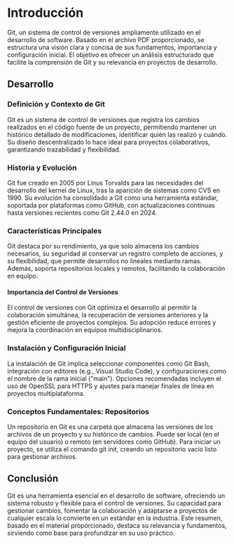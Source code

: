 # Introducción

Git, un sistema de control de versiones ampliamente utilizado en el desarrollo de software. Basado en el archivo PDF proporcionado, se estructura una visión clara y concisa de sus fundamentos, importancia y configuración inicial. El objetivo es ofrecer un análisis estructurado que facilite la comprensión de Git y su relevancia en proyectos de desarrollo.

## Desarrollo

### Definición y Contexto de Git

Git es un sistema de control de versiones que registra los cambios realizados en el código fuente de un proyecto, permitiendo mantener un histórico detallado de modificaciones, identificar quién las realizó y cuándo. Su diseño descentralizado lo hace ideal para proyectos colaborativos, garantizando trazabilidad y flexibilidad.

### Historia y Evolución

Git fue creado en 2005 por Linus Torvalds para las necesidades del desarrollo del kernel de Linux, tras la aparición de sistemas como CVS en 1990. Su evolución ha consolidado a Git como una herramienta estándar, soportada por plataformas como GitHub, con actualizaciones continuas hasta versiones recientes como Git 2.44.0 en 2024.

### Características Principales

Git destaca por su rendimiento, ya que solo almacena los cambios necesarios, su seguridad al conservar un registro completo de acciones, y su flexibilidad, que permite desarrollos no lineales mediante ramas. Además, soporta repositorios locales y remotos, facilitando la colaboración en equipo.

#### Importancia del Control de Versiones

El control de versiones con Git optimiza el desarrollo al permitir la colaboración simultánea, la recuperación de versiones anteriores y la gestión eficiente de proyectos complejos. Su adopción reduce errores y mejora la coordinación en equipos multidisciplinarios.

### Instalación y Configuración Inicial

La instalación de Git implica seleccionar componentes como Git Bash, integración con editores (e.g., Visual Studio Code), y configuraciones como el nombre de la rama inicial ("main"). Opciones recomendadas incluyen el uso de OpenSSL para HTTPS y ajustes para manejar finales de línea en proyectos multiplataforma.

### Conceptos Fundamentales: Repositorios

Un repositorio en Git es una carpeta que almacena las versiones de los archivos de un proyecto y su histórico de cambios. Puede ser local (en el equipo del usuario) o remoto (en servidores como GitHub). Para iniciar un proyecto, se utiliza el comando git init, creando un repositorio vacío listo para gestionar archivos.

## Conclusión

Git es una herramienta esencial en el desarrollo de software, ofreciendo un sistema robusto y flexible para el control de versiones. Su capacidad para gestionar cambios, fomentar la colaboración y adaptarse a proyectos de cualquier escala lo convierte en un estándar en la industria. Este resumen, basado en el material proporcionado, destaca su relevancia y fundamentos, sirviendo como base para profundizar en su uso práctico.